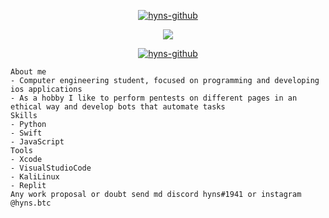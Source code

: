 <p align="center"> 
<a href="https://github.com/delincuencia" target="_blank"> <img src="https://media.discordapp.net/attachments/994766131359404082/1000967166293717072/cooltext416024677975260.png" alt="hyns-github"/></a>

<p align="center"> 
  <kbd>
<img src="https://media.discordapp.net/attachments/994766131359404082/1000964070868009142/b98875632e782df355c99271e895b980.gif">
  </kbd>
</p>
 
<p align="center"> 
<a href="https://github.com/delincuencia" target="_blank"> <img src="https://media.discordapp.net/attachments/994766131359404082/1000968704353386506/cooltext416025008205561.png" alt="hyns-github"/></a>

```
About me
- Computer engineering student, focused on programming and developing ios applications
- As a hobby I like to perform pentests on different pages in an ethical way and develop bots that automate tasks
Skills
- Python
- Swift
- JavaScript
Tools
- Xcode
- VisualStudioCode
- KaliLinux
- Replit
Any work proposal or doubt send md discord hyns#1941 or instagram @hyns.btc
```
